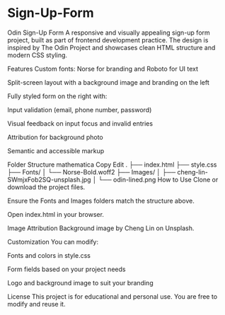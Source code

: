# Sign-Up-Form

Odin Sign-Up Form
A responsive and visually appealing sign-up form project, built as part of frontend development practice. The design is inspired by The Odin Project and showcases clean HTML structure and modern CSS styling.

Features
Custom fonts: Norse for branding and Roboto for UI text

Split-screen layout with a background image and branding on the left

Fully styled form on the right with:

Input validation (email, phone number, password)

Visual feedback on input focus and invalid entries

Attribution for background photo

Semantic and accessible markup

Folder Structure
mathematica
Copy
Edit
.
├── index.html
├── style.css
├── Fonts/
│   └── Norse-Bold.woff2
├── Images/
│   ├── cheng-lin-SWmjxFob2SQ-unsplash.jpg
│   └── odin-lined.png
How to Use
Clone or download the project files.

Ensure the Fonts and Images folders match the structure above.

Open index.html in your browser.

Image Attribution
Background image by Cheng Lin on Unsplash.

Customization
You can modify:

Fonts and colors in style.css

Form fields based on your project needs

Logo and background image to suit your branding

License
This project is for educational and personal use. You are free to modify and reuse it.